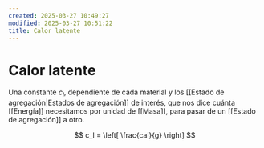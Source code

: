 ```yaml
---
created: 2025-03-27 10:49:27
modified: 2025-03-27 10:51:22
title: Calor latente
---
```


# Calor latente

Una constante $c_l$, dependiente de cada material y los [[Estado de agregación|Estados de agregación]] de interés, que nos dice cuánta [[Energía]] necesitamos por unidad de [[Masa]], para pasar de un [[Estado de agregación]] a otro.

$$
c_l = \left[ \frac{cal}{g} \right]
$$

